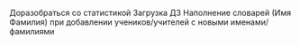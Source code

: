 Доразобраться со статистикой
Загрузка ДЗ
Наполнение словарей (Имя Фамилия) при добавлении учеников/учителей с новыми именами/фамилиями
